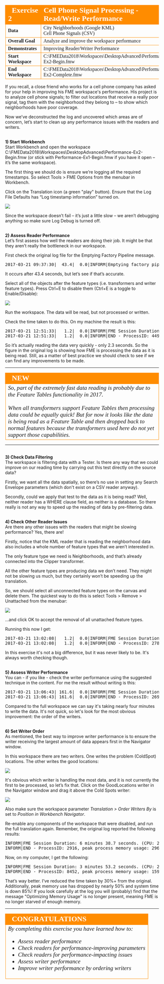 <!--Exercise Section-->


<table style="border-spacing: 0px;border-collapse: collapse;font-family:serif">
<tr>
<td style="vertical-align:middle;background-color:darkorange;border: 2px solid darkorange">
<i class="fa fa-cogs fa-lg fa-pull-left fa-fw" style="color:white;padding-right: 12px;vertical-align:text-top"></i>
<span style="color:white;font-size:x-large;font-weight: bold">Exercise 2</span>
</td>
<td style="border: 2px solid darkorange;background-color:darkorange;color:white">
<span style="color:white;font-size:x-large;font-weight: bold">Cell Phone Signal Processing - Read/Write Performance</span>
</td>
</tr>

<tr>
<td style="border: 1px solid darkorange; font-weight: bold">Data</td>
<td style="border: 1px solid darkorange">City Neighborhoods (Google KML)<br>Cell Phone Signals (CSV)</td>
</tr>

<tr>
<td style="border: 1px solid darkorange; font-weight: bold">Overall Goal</td>
<td style="border: 1px solid darkorange">Analyze and improve the workspace performance</td>
</tr>

<tr>
<td style="border: 1px solid darkorange; font-weight: bold">Demonstrates</td>
<td style="border: 1px solid darkorange">Improving Reader/Writer Performance</td>
</tr>

<tr>
<td style="border: 1px solid darkorange; font-weight: bold">Start Workspace</td>
<td style="border: 1px solid darkorange">C:\FMEData2018\Workspaces\DesktopAdvanced\Performance-Ex2-Begin.fmw</td>
</tr>

<tr>
<td style="border: 1px solid darkorange; font-weight: bold">End Workspace</td>
<td style="border: 1px solid darkorange">C:\FMEData2018\Workspaces\DesktopAdvanced\Performance-Ex2-Complete.fmw</td>
</tr>

</table>

If you recall, a close friend who works for a cell phone company has asked for your help in improving his FME workspace's performance. His project is to analyze cell phone signals; to filter out locations that receive a really poor signal, tag them with the neighborhood they belong to – to show which neighborhoods have poor coverage.

Now we’ve deconstructed the log and uncovered which areas are of concern, let’s start to clean up any performance issues with the readers and writers.


<br>**1) Start Workbench**
<br>Start Workbench and open the workspace C:\FMEData2018\Workspaces\DesktopAdvanced\Performance-Ex2-Begin.fmw
(or stick with Performance-Ex1-Begin.fmw if you have it open – it’s the same workspace).

The first thing we should do is ensure we’re logging all the required timestamps. So select Tools &gt; FME Options from the menubar in Workbench.

Click on the Translation icon (a green "play" button). Ensure that the Log File Defaults has “Log timestamp information” turned on.

![](./Images/Img2.203.Ex2.LogOptionsDialog.png)

Since the workspace doesn’t fail – it’s just a little slow – we aren’t debugging anything so make sure Log Debug is turned off. 


<br>**2) Assess Reader Performance**
<br>Let’s first assess how well the readers are doing their job. It might be that they aren’t really the bottleneck in our workspace.

First check the original log file for the Emptying Factory Pipeline message.

<pre>
2017-03-21 09:37:30|  43.4|  0.0|INFORM|Emptying factory pipeline
</pre>

It occurs after 43.4 seconds, but let’s see if that’s accurate.

Select all of the objects after the feature types (i.e. transformers and writer feature types). Press Ctrl+E to disable them (Ctrl+E is a toggle to Enable/Disable):

![](./Images/Img2.204.Ex2.DisabledWorkspaceObjects.png)

Run the workspace. The data will be read, but not processed or written.

Check the time taken to do this. On my machine the result is this:

<pre>
2017-03-21 12:51:33|   1.2|  0.0|INFORM|FME Session Duration: 2.3 seconds. (CPU: 0.8s user, 0.3s system)
2017-03-21 12:51:33|   1.2|  0.0|INFORM|END - ProcessID: 4492, peak process memory usage: 84192 kB...
</pre>

So it’s actually reading the data very quickly - only 2.3 seconds. So the figure in the original log is showing how FME is processing the data as it is being read. Still, as a matter of best practice we should check to see if we can find any improvements to be made.

---

<!--New Section--> 

<table style="border-spacing: 0px">
<tr>
<td style="vertical-align:middle;background-color:darkorange;border: 2px solid darkorange">
<i class="fa fa-bolt fa-lg fa-pull-left fa-fw" style="color:white;padding-right: 12px;vertical-align:text-top"></i>
<span style="color:white;font-size:x-large;font-weight: bold;font-family:serif">NEW</span>
</td>
</tr>

<tr>
<td style="border: 1px solid darkorange">
<span style="font-family:serif; font-style:italic; font-size:larger">
So, part of the extremely fast data reading is probably due to the Feature Tables functionality in 2017.  
<br><br>When all transformers support Feature Tables then processing data could be equally quick! But for now it looks like the data is being read as a Feature Table and then dropped back to normal features because the transformers used here do not yet support those capabilities.
</span>
</td>
</tr>
</table>

---

<br>**3) Check Data Filtering**
<br>The workspace is filtering data with a Tester. Is there any way that we could improve on our reading time by carrying out this test directly on the source data?

Firstly, we want all the data spatially, so there’s no use in setting any Search Envelope parameters (which don't exist on a CSV reader anyway).

Secondly, could we apply that test to the data as it is being read? Well, neither reader has a WHERE clause field, as neither is a database. So there really is not any way to speed up the reading of data by pre-filtering data.


<br>**4) Check Other Reader Issues**
<br>Are there any other issues with the readers that might be slowing performance? Yes, there are!

Firstly, notice that the KML reader that is reading the neighborhood data also includes a whole number of feature types that we aren’t interested in.

The only feature type we need is Neighborhoods, and that’s already connected into the Clipper transformer.

All the other feature types are producing data we don’t need. They might not be slowing us much, but they certainly won’t be speeding up the translation.

So, we should select all unconnected feature types on the canvas and delete them. The quickest way to do this is select Tools &gt; Remove &gt; Unattached from the menubar:

![](./Images/Img2.205.Ex2.RemoveUnattached.png)

...and click OK to accept the removal of all unattached feature types.

Running this now I get:

<pre>
2017-03-21 13:02:08|   1.2|  0.0|INFORM|FME Session Duration: 1.3 seconds. (CPU: 0.9s user, 0.2s system)
2017-03-21 13:02:08|   1.2|  0.0|INFORM|END - ProcessID: 2788, peak process memory usage: 84084 kB...
</pre>

In this exercise it's not a big difference, but it was never likely to be. It's always worth checking though.


<br>**5) Assess Writer Performance**
<br>You can - if you like - check the writer performance using the suggested technique in the content. For me the result without writing is this:

<pre>
2017-03-21 13:06:43| 161.6|  0.0|INFORM|FME Session Duration: 2 minutes 43.5 seconds. (CPU: 159.6s user, 1.9s system)
2017-03-21 13:06:43| 161.6|  0.0|INFORM|END - ProcessID: 2696, peak process memory usage: 1598560 kB...
</pre>

Compared to the full workspace we can say it's taking nearly four minutes to write the data. It's not quick, so let's look for the most obvious improvement: the order of the writers.


<br>**6) Set Writer Order**
<br>As mentioned, the best way to improve writer performance is to ensure the writer receiving the largest amount of data appears first in the Navigator window.

In this workspace there are two writers. One writes the problem (ColdSpot) locations. The other writes the good locations:

![](./Images/Img2.206.Ex2.WriterNumbers.png)

It's obvious which writer is handling the most data, and it is not currently the first to be processed, so let’s fix that. Click on the GoodLocations writer in the Navigator window and drag it above the Cold Spots writer:

![](./Images/Img2.207.Ex2.MoveWriter.png)

Also make sure the workspace parameter *Translation &gt; Order Writers By* is set to *Position in Workbench Navigator*.

Re-enable any components of the workspace that were disabled, and run the full translation again. Remember, the original log reported the following results:

<pre>
INFORM|FME Session Duration: 6 minutes 38.7 seconds. (CPU: 274.1s user, 93.1s system)
INFORM|END - ProcessID: 2916, peak process memory usage: 2966832 kB, current process memory usage: 88072 kB
</pre>

Now, on my computer, I get the following:

<pre>
INFORM|FME Session Duration: 3 minutes 53.2 seconds. (CPU: 219.2s user, 11.7s system)
INFORM|END - ProcessID: 8452, peak process memory usage: 1598548 kB, current process memory usage: 81596 kB
</pre>

That’s way better. I’ve reduced the time taken by 30%+ from the original. Additionally, peak memory use has dropped by nearly 50% and system time is down 85%! If you look carefully at the log you will (probably) find that the message "Optimizing Memory Usage" is no longer present, meaning FME is no longer starved of enough memory.

---

<!--Exercise Congratulations Section--> 

<table style="border-spacing: 0px">
<tr>
<td style="vertical-align:middle;background-color:darkorange;border: 2px solid darkorange">
<i class="fa fa-thumbs-o-up fa-lg fa-pull-left fa-fw" style="color:white;padding-right: 12px;vertical-align:text-top"></i>
<span style="color:white;font-size:x-large;font-weight: bold;font-family:serif">CONGRATULATIONS</span>
</td>
</tr>

<tr>
<td style="border: 1px solid darkorange">
<span style="font-family:serif; font-style:italic; font-size:larger">
By completing this exercise you have learned how to:
<ul><li>Assess reader performance</li>
<li>Check readers for performance-improving parameters</li>
<li>Check readers for performance-impacting issues</li>
<li>Assess writer performance</li>
<li>Improve writer performance by ordering writers</li></ul>
</span>
</td>
</tr>
</table>
